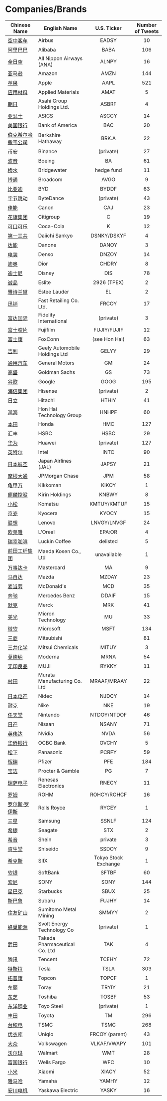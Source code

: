 # Companies/Brands
        
| Chinese Name | English Name | U.S. Ticker | Number of Tweets |
| ----- | ----- | :---: | :---: |
| [空中客车](空中客车.md) | Airbus | EADSY | 10 |
| [阿里巴巴](阿里巴巴.md) | Alibaba | BABA | 106 |
| [全日空](全日空.md) | All Nippon Airways (ANA) | ALNPY | 16 |
| [亚马逊](亚马逊.md) | Amazon | AMZN | 144 |
| [苹果](苹果.md) | Apple | AAPL | 521 |
| [应用材料](应用材料.md) | Applied Materials | AMAT | 5 |
| [朝日](朝日.md) | Asahi Group Holdings Ltd. | ASBRF | 4 |
| [亚瑟士](亚瑟士.md) | ASICS | ASCCY | 14 |
| [美国银行](美国银行.md) | Bank of America | BAC | 20 |
| [伯克希尔哈撒韦公司](伯克希尔哈撒韦公司.md) | Berkshire Hathaway | BRK.A | 22 |
| [币安](币安.md) | Binance | (private) | 27 |
| [波音](波音.md) | Boeing | BA | 61 |
| [桥水](桥水.md) | Bridgewater | hedge fund | 11 |
| [博通](博通.md) | Broadcom | AVGO | 9 |
| [比亚迪](比亚迪.md) | BYD | BYDDF | 63 |
| [字节跳动](字节跳动.md) | ByteDance | (private) | 43 |
| [佳能](佳能.md) | Canon | CAJ | 23 |
| [花旗集团](花旗集团.md) | Citigroup | C | 19 |
| [可口可乐](可口可乐.md) | Coca-Cola | K | 12 |
| [第一三共](第一三共.md) | Daiichi Sankyo | DSNKY/DSKYF | 4 |
| [达能](达能.md) | Danone | DANOY | 3 |
| [电装](电装.md) | Denso | DNZOY | 14 |
| [迪奥](迪奥.md) | Dior | CHDRY | 8 |
| [迪士尼](迪士尼.md) | Disney | DIS | 78 |
| [诚品](诚品.md) | Eslite | 2926 (TPEX) | 2 |
| [雅诗兰黛](雅诗兰黛.md) | Estee Lauder | EL | 2 |
| [迅销](迅销.md) | Fast Retailing Co. Ltd. | FRCOY | 17 |
| [富达国际](富达国际.md) | Fidelity International | (private) | 3 |
| [富士胶片](富士胶片.md) | Fujifilm | FUJIY/FUJIF | 12 |
| [富士康](富士康.md) | FoxConn | (see Hon Hai) | 63 |
| [吉利](吉利.md) | Geely Automobile Holdings Ltd | GELYY | 29 |
| [通用汽车](通用汽车.md) | General Motors | GM | 24 |
| [高盛](高盛.md) | Goldman Sachs | GS | 73 |
| [谷歌](谷歌.md) | Google | GOOG | 195 |
| [海信集团](海信集团.md) | Hisense | (private) | 2 |
| [日立](日立.md) | Hitachi | HTHIY | 41 |
| [鸿海](鸿海.md) | Hon Hai Technology Group | HNHPF | 60 |
| [本田](本田.md) | Honda | HMC | 127 |
| [汇丰](汇丰.md) | HSBC | HSBC | 29 |
| [华为](华为.md) | Huawei | (private) | 127 |
| [英特尔](英特尔.md) | Intel | INTC | 90 |
| [日本航空](日本航空.md) | Japan Airlines (JAL) | JAPSY | 21 |
| [摩根大通](摩根大通.md) | JPMorgan Chase | JPM | 58 |
| [龟甲万](龟甲万.md) | Kikkoman | KIKOY | 1 |
| [麒麟控股](麒麟控股.md) | Kirin Holdings | KNBWY | 8 |
| [小松](小松.md) | Komatsu | KMTUY/KMTUF | 15 |
| [京瓷](京瓷.md) | Kyocera | KYOCY | 15 |
| [联想](联想.md) | Lenovo | LNVGY/LNVGF | 24 |
| [欧莱雅](欧莱雅.md) | L'Oreal | EPA:OR | 4 |
| [瑞幸咖啡](瑞幸咖啡.md) | Luckin Coffee | delisted | 5 |
| [前田工纤集团](前田工纤集团.md) | Maeda Kosen Co., Ltd | unavailable | 1 |
| [万事达卡](万事达卡.md) | Mastercard | MA | 9 |
| [马自达](马自达.md) | Mazda | MZDAY | 23 |
| [麦当劳](麦当劳.md) | McDonald's | MCD | 35 |
| [奔驰](奔驰.md) | Mercedes Benz | DDAIF | 15 |
| [默克](默克.md) | Merck | MRK | 41 |
| [美光](美光.md) | Micron Technology | MU | 33 |
| [微软](微软.md) | Microsoft | MSFT | 134 |
| [三菱](三菱.md) | Mitsubishi |  | 81 |
| [三井化学](三井化学.md) | Mitsui Chemicals | MITUY | 3 |
| [莫德纳](莫德纳.md) | Moderna | MRNA | 54 |
| [无印良品](无印良品.md) | MUJI | RYKKY | 11 |
| [村田](村田.md) | Murata Manufacturing Co. Ltd | MRAAF/MRAAY | 22 |
| [日本电产](日本电产.md) | Nidec | NJDCY | 14 |
| [耐克](耐克.md) | Nike | NKE | 19 |
| [任天堂](任天堂.md) | Nintendo | NTDOY/NTDOF | 46 |
| [日产](日产.md) | Nissan | NSANY | 71 |
| [英伟达](英伟达.md) | Nvidia | NVDA | 56 |
| [华侨银行](华侨银行.md) | OCBC Bank | OVCHY | 5 |
| [松下](松下.md) | Panasonic | PCRFY | 59 |
| [辉瑞](辉瑞.md) | Pfizer | PFE | 184 |
| [宝洁](宝洁.md) | Procter & Gamble | PG | 7 |
| [瑞萨电子](瑞萨电子.md) | Renesas Electronics | RNECY | 11 |
| [罗姆](罗姆.md) | ROHM | ROHCY/ROHCF | 16 |
| [罗尔斯·罗伊斯](罗尔斯·罗伊斯.md) | Rolls Royce | RYCEY | 1 |
| [三星](三星.md) | Samsung | SSNLF | 124 |
| [希捷](希捷.md) | Seagate | STX | 2 |
| [希音](希音.md) | Shein | private | 3 |
| [资生堂](资生堂.md) | Shiseido | SSDOY | 9 |
| [希克斯](希克斯.md) | SIIX | Tokyo Stock Exchange | 1 |
| [软银](软银.md) | SoftBank | SFTBF | 60 |
| [索尼](索尼.md) | SONY | SONY | 144 |
| [星巴克](星巴克.md) | Starbucks | SBUX | 25 |
| [斯巴鲁](斯巴鲁.md) | Subaru | FUJHY | 14 |
| [住友矿山](住友矿山.md) | Sumitomo Metal Mining | SMMYY | 2 |
| [蜂巢能源](蜂巢能源.md) | Svolt Energy Technology Co | (private) | 1 |
| [武田](武田.md) | Takeda Pharmaceutical Co. Ltd | TAK | 4 |
| [腾讯](腾讯.md) | Tencent | TCEHY | 72 |
| [特斯拉](特斯拉.md) | Tesla | TSLA | 303 |
| [拓普康](拓普康.md) | Topcon | TOPCF | 1 |
| [东丽](东丽.md) | Toray | TRYIY | 21 |
| [东芝](东芝.md) | Toshiba | TOSBF | 53 |
| [东洋钢业](东洋钢业.md) | Toyo Steel | (private) | 1 |
| [丰田](丰田.md) | Toyota | TM | 296 |
| [台积电](台积电.md) | TSMC | TSMC | 268 |
| [优衣库](优衣库.md) | Uniqlo | FRCOY (parent) | 43 |
| [大众](大众.md) | Volkswagen | VLKAF/VWAPY | 101 |
| [沃尔玛](沃尔玛.md) | Walmart | WMT | 28 |
| [富国银行](富国银行.md) | Wells Fargo | WFC | 10 |
| [小米](小米.md) | Xiaomi | XIACY | 52 |
| [雅马哈](雅马哈.md) | Yamaha | YAMHY | 12 |
| [安川电机](安川电机.md) | Yaskawa Electric | YASKY | 16 |
